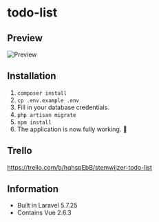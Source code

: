 # todo-list

## Preview
![Preview](https://snapr.pw/i/f4193ecf13.png)

## Installation
1. `composer install`
2. `cp .env.example .env`
3. Fill in your database credentials.
4. `php artisan migrate`
5. `npm install`
6. The application is now fully working. :tada:

## Trello
https://trello.com/b/hqhspEbB/stemwijzer-todo-list

## Information
- Built in Laravel 5.7.25
- Contains Vue 2.6.3
